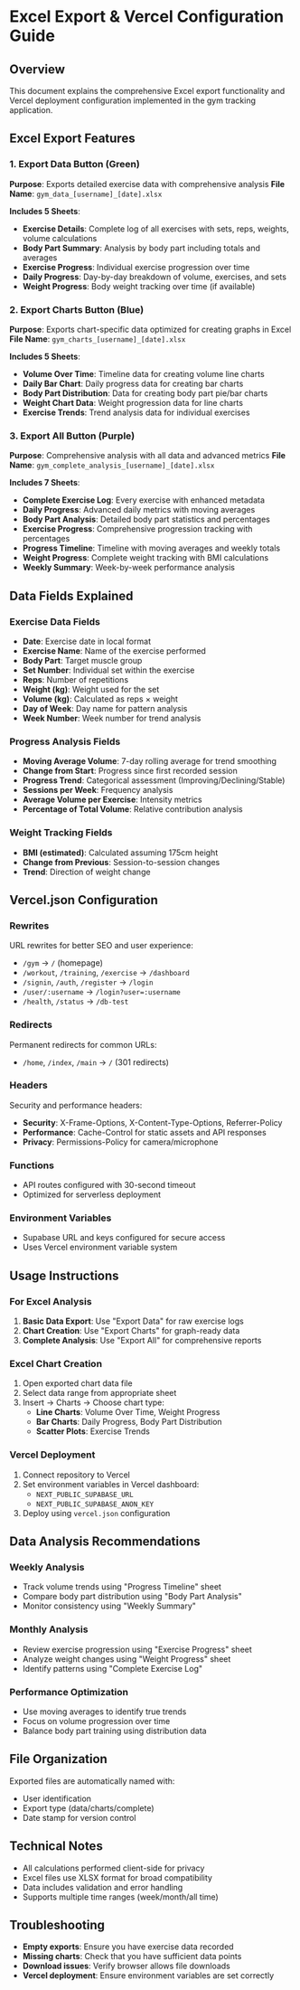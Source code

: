 # Excel Export & Vercel Configuration Guide

## Overview
This document explains the comprehensive Excel export functionality and Vercel deployment configuration implemented in the gym tracking application.

## Excel Export Features

### 1. Export Data Button (Green)
**Purpose**: Exports detailed exercise data with comprehensive analysis
**File Name**: `gym_data_[username]_[date].xlsx`

**Includes 5 Sheets**:
- **Exercise Details**: Complete log of all exercises with sets, reps, weights, volume calculations
- **Body Part Summary**: Analysis by body part including totals and averages
- **Exercise Progress**: Individual exercise progression over time
- **Daily Progress**: Day-by-day breakdown of volume, exercises, and sets
- **Weight Progress**: Body weight tracking over time (if available)

### 2. Export Charts Button (Blue)
**Purpose**: Exports chart-specific data optimized for creating graphs in Excel
**File Name**: `gym_charts_[username]_[date].xlsx`

**Includes 5 Sheets**:
- **Volume Over Time**: Timeline data for creating volume line charts
- **Daily Bar Chart**: Daily progress data for creating bar charts
- **Body Part Distribution**: Data for creating body part pie/bar charts
- **Weight Chart Data**: Weight progression data for line charts
- **Exercise Trends**: Trend analysis data for individual exercises

### 3. Export All Button (Purple)
**Purpose**: Comprehensive analysis with all data and advanced metrics
**File Name**: `gym_complete_analysis_[username]_[date].xlsx`

**Includes 7 Sheets**:
- **Complete Exercise Log**: Every exercise with enhanced metadata
- **Daily Progress**: Advanced daily metrics with moving averages
- **Body Part Analysis**: Detailed body part statistics and percentages
- **Exercise Progress**: Comprehensive progression tracking with percentages
- **Progress Timeline**: Timeline with moving averages and weekly totals
- **Weight Progress**: Complete weight tracking with BMI calculations
- **Weekly Summary**: Week-by-week performance analysis

## Data Fields Explained

### Exercise Data Fields
- **Date**: Exercise date in local format
- **Exercise Name**: Name of the exercise performed
- **Body Part**: Target muscle group
- **Set Number**: Individual set within the exercise
- **Reps**: Number of repetitions
- **Weight (kg)**: Weight used for the set
- **Volume (kg)**: Calculated as reps × weight
- **Day of Week**: Day name for pattern analysis
- **Week Number**: Week number for trend analysis

### Progress Analysis Fields
- **Moving Average Volume**: 7-day rolling average for trend smoothing
- **Change from Start**: Progress since first recorded session
- **Progress Trend**: Categorical assessment (Improving/Declining/Stable)
- **Sessions per Week**: Frequency analysis
- **Average Volume per Exercise**: Intensity metrics
- **Percentage of Total Volume**: Relative contribution analysis

### Weight Tracking Fields
- **BMI (estimated)**: Calculated assuming 175cm height
- **Change from Previous**: Session-to-session changes
- **Trend**: Direction of weight change

## Vercel.json Configuration

### Rewrites
URL rewrites for better SEO and user experience:
- `/gym` → `/` (homepage)
- `/workout`, `/training`, `/exercise` → `/dashboard`
- `/signin`, `/auth`, `/register` → `/login`
- `/user/:username` → `/login?user=:username`
- `/health`, `/status` → `/db-test`

### Redirects
Permanent redirects for common URLs:
- `/home`, `/index`, `/main` → `/` (301 redirects)

### Headers
Security and performance headers:
- **Security**: X-Frame-Options, X-Content-Type-Options, Referrer-Policy
- **Performance**: Cache-Control for static assets and API responses
- **Privacy**: Permissions-Policy for camera/microphone

### Functions
- API routes configured with 30-second timeout
- Optimized for serverless deployment

### Environment Variables
- Supabase URL and keys configured for secure access
- Uses Vercel environment variable system

## Usage Instructions

### For Excel Analysis
1. **Basic Data Export**: Use "Export Data" for raw exercise logs
2. **Chart Creation**: Use "Export Charts" for graph-ready data
3. **Complete Analysis**: Use "Export All" for comprehensive reports

### Excel Chart Creation
1. Open exported chart data file
2. Select data range from appropriate sheet
3. Insert → Charts → Choose chart type:
   - **Line Charts**: Volume Over Time, Weight Progress
   - **Bar Charts**: Daily Progress, Body Part Distribution
   - **Scatter Plots**: Exercise Trends

### Vercel Deployment
1. Connect repository to Vercel
2. Set environment variables in Vercel dashboard:
   - `NEXT_PUBLIC_SUPABASE_URL`
   - `NEXT_PUBLIC_SUPABASE_ANON_KEY`
3. Deploy using `vercel.json` configuration

## Data Analysis Recommendations

### Weekly Analysis
- Track volume trends using "Progress Timeline" sheet
- Compare body part distribution using "Body Part Analysis"
- Monitor consistency using "Weekly Summary"

### Monthly Analysis  
- Review exercise progression using "Exercise Progress" sheet
- Analyze weight changes using "Weight Progress" sheet
- Identify patterns using "Complete Exercise Log"

### Performance Optimization
- Use moving averages to identify true trends
- Focus on volume progression over time
- Balance body part training using distribution data

## File Organization
Exported files are automatically named with:
- User identification
- Export type (data/charts/complete)
- Date stamp for version control

## Technical Notes
- All calculations performed client-side for privacy
- Excel files use XLSX format for broad compatibility
- Data includes validation and error handling
- Supports multiple time ranges (week/month/all time)

## Troubleshooting
- **Empty exports**: Ensure you have exercise data recorded
- **Missing charts**: Check that you have sufficient data points
- **Download issues**: Verify browser allows file downloads
- **Vercel deployment**: Ensure environment variables are set correctly
